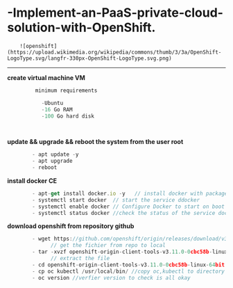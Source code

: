 # -Implement-an-PaaS-private-cloud-solution-with-OpenShift.
        ![openshift](https://upload.wikimedia.org/wikipedia/commons/thumb/3/3a/OpenShift-LogoType.svg/langfr-330px-OpenShift-LogoType.svg.png)
----------------------------------------------------------------------

**create virtual machine VM**


```go
         minimum requirements 

           -Ubuntu
           -16 Go RAM
           -100 Go hard disk 

           
```           

**update && upgrade && reboot the system from the user root**

```js
        - apt update -y
        - apt upgrade 
        - reboot 
```
**install docker CE**

```js
        - apt-get install docker.io -y   // install docker with package manager apt-get
        - systemctl start docker  // start the service ddocker 
        - systemctl enable docker // Configure Docker to start on boot with systemd
        - systemctl status docker //check the status of the service docker 
```
**download openshift from repository github** 

```js
        - wget https://github.com/openshift/origin/releases/download/v3.11.0/openshift-origin-client-tools-v3.11.0-0cbc58b-linux-64bit.tar.gz 
              // get the fichier from repo to local 
        - tar -xvzf openshift-origin-client-tools-v3.11.0-0cbc58b-linux-64bit.tar.gz
              // extract the file 
        - cd openshift-origin-client-tools-v3.11.0-0cbc58b-linux-64bit // change directory to the file 
        - cp oc kubectl /usr/local/bin/ //copy oc,kubectl to directory bin 
        - oc version //verfier version to check is all okay

```
